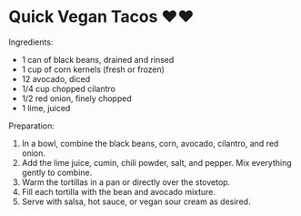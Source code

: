 Quick Vegan Tacos ❤️❤️
==================

Ingredients:
- 1 can of black beans, drained and rinsed
- 1 cup of corn kernels (fresh or frozen)
- 12 avocado, diced
- 1/4 cup chopped cilantro
- 1/2 red onion, finely chopped
- 1 lime, juiced


Preparation:
1. In a bowl, combine the black beans, corn, avocado, cilantro, and red onion.
2. Add the lime juice, cumin, chili powder, salt, and pepper. Mix everything gently to combine.
3. Warm the tortillas in a pan or directly over the stovetop.
4. Fill each tortilla with the bean and avocado mixture.
5. Serve with salsa, hot sauce, or vegan sour cream as desired.
